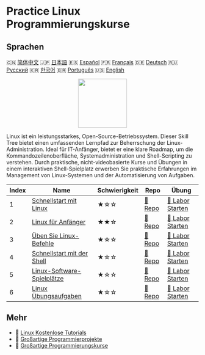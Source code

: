 # Practice Linux Programmierungskurse

## Sprachen

🇨🇳 [简体中文](README_zh.md) 🇯🇵 [日本語](README_ja.md) 🇪🇸 [Español](README_es.md) 🇫🇷 [Français](README_fr.md) 🇩🇪 [Deutsch](README_de.md) 🇷🇺 [Русский](README_ru.md) 🇰🇷 [한국어](README_ko.md) 🇧🇷 [Português](README_pt.md) 🇺🇸 [English](README.md) 

<div align="center">
<img width="128px" src="https://file.labex.io/path/k5LXo5b82pJm.png">
</div>

Linux ist ein leistungsstarkes, Open-Source-Betriebssystem. Dieser Skill Tree bietet einen umfassenden Lernpfad zur Beherrschung der Linux-Administration. Ideal für IT-Anfänger, bietet er eine klare Roadmap, um die Kommandozeilenoberfläche, Systemadministration und Shell-Scripting zu verstehen. Durch praktische, nicht-videobasierte Kurse und Übungen in einem interaktiven Shell-Spielplatz erwerben Sie praktische Erfahrungen im Management von Linux-Systemen und der Automatisierung von Aufgaben.

|   Index | Name                                                                                       | Schwierigkeit   | Repo                                                                          | Übung                                                                                |
|---------|--------------------------------------------------------------------------------------------|-----------------|-------------------------------------------------------------------------------|--------------------------------------------------------------------------------------|
|       1 | [Schnellstart mit Linux](https://labex.io/de/courses/quick-start-with-linux)               | ★☆☆             | [🔗 Repo](https://github.com/labex-labs/quick-start-with-linux)               | [🚀 Labor Starten](https://labex.io/de/courses/quick-start-with-linux)               |
|       2 | [Linux für Anfänger](https://labex.io/de/courses/linux-for-noobs)                          | ★★☆             | [🔗 Repo](https://github.com/labex-labs/linux-for-noobs)                      | [🚀 Labor Starten](https://labex.io/de/courses/linux-for-noobs)                      |
|       3 | [Üben Sie Linux-Befehle](https://labex.io/de/courses/linux-basic-commands-practice-online) | ★☆☆             | [🔗 Repo](https://github.com/labex-labs/linux-basic-commands-practice-online) | [🚀 Labor Starten](https://labex.io/de/courses/linux-basic-commands-practice-online) |
|       4 | [Schnellstart mit der Shell](https://labex.io/de/courses/quick-start-with-shell)           | ★☆☆             | [🔗 Repo](https://github.com/labex-labs/quick-start-with-shell)               | [🚀 Labor Starten](https://labex.io/de/courses/quick-start-with-shell)               |
|       5 | [Linux-Software-Spielplätze](https://labex.io/de/courses/linux-software-playgrounds)       | ★☆☆             | [🔗 Repo](https://github.com/labex-labs/linux-software-playgrounds)           | [🚀 Labor Starten](https://labex.io/de/courses/linux-software-playgrounds)           |
|       6 | [Linux Übungsaufgaben](https://labex.io/de/courses/linux-practice-challenges)              | ★☆☆             | [🔗 Repo](https://github.com/labex-labs/linux-practice-challenges)            | [🚀 Labor Starten](https://labex.io/de/courses/linux-practice-challenges)            |

## Mehr

- 🔗 [Linux Kostenlose Tutorials](https://github.com/labex-labs/linux-free-tutorials)
- 🔗 [Großartige Programmierprojekte](https://github.com/labex-labs/awesome-programming-projects)
- 🔗 [Großartige Programmierungskurse](https://github.com/labex-labs/awesome-programming-courses)

